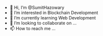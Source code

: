 - 👋 Hi, I’m @SumitHazowary
- 👀 I’m interested in Blockchain Development
- 🌱 I’m currently learning Web Development
- 💞️ I’m looking to collaborate on ...
- 📫 How to reach me ...

<!---
SumitHazowary/SumitHazowary is a ✨ special ✨ repository because its `README.md` (this file) appears on your GitHub profile.
You can click the Preview link to take a look at your changes.
--->
